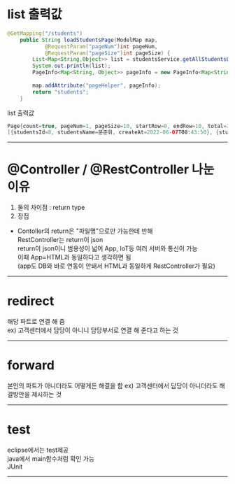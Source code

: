 # list 출력값
```java
@GetMapping("/students")
	public String loadStudentsPage(ModelMap map, 
			@RequestParam("pageNum")int pageNum,
			@RequestParam("pageSize")int pageSize) {
		List<Map<String,Object>> list = studentsService.getAllStudentsList(pageNum, pageSize);
		System.out.println(list);
		PageInfo<Map<String, Object>> pageInfo = new PageInfo<Map<String,Object>>(list);
		
		map.addAttribute("pageHelper", pageInfo);
		return "students";
	}
```
list 출력값
```java
Page{count=true, pageNum=1, pageSize=10, startRow=0, endRow=10, total=24, pages=3, reasonable=true, pageSizeZero=false}  
[{studentsId=8, studentsName=문준휘, createAt=2022-06-07T08:43:50}, {studentsId=9, studentsName=권순영, createAt=2022-06-07T08:43:54} ...]
```

---
# @Controller / @RestController 나눈 이유
1. 둘의 차이점 : return type  
2. 장점
- Contoller의 return은 "파일명"으로만 가능한데 반해  
RestController는 return이 json  
return이 json이니 범용성이 넓어 App, IoT등 여러 서버와 통신이 가능  
이때 App=HTML과 동일하다고 생각하면 됨  
(app도 DB와 바로 연동이 안돼서 HTML과 동일하게 RestController가 필요)  

---

# redirect
해당 파트로 연결 해 줌  
ex) 고객센터에서 담당이 아니니 담당부서로 연결 해 준다고 하는 것  

---

# forward
본인의 파트가 아니더라도 어떻게든 해결을 함
ex) 고객센터에서 담당이 아니더라도 해결방안을 제시하는 것

---
# test
eclipse에서는 test제공  
java에서 main함수처럼 확인 가능  
JUnit

---

